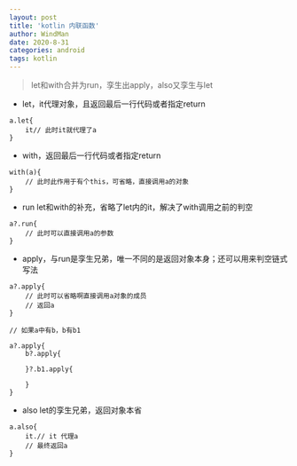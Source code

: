 ```yaml
---
layout: post
title: 'kotlin 内联函数'
author: WindMan
date: 2020-8-31
categories: android
tags: kotlin 
---
```


> let和with合并为run，孪生出apply，also又孪生与let

+ let，it代理对象，且返回最后一行代码或者指定return

```
a.let{
    it// 此时it就代理了a
}
```

+ with，返回最后一行代码或者指定return

```
with(a){
    // 此时此作用于有个this，可省略，直接调用a的对象
}
```

+ run let和with的补充，省略了let内的it，解决了with调用之前的判空

```
a?.run{
    // 此时可以直接调用a的参数
}
````

+ apply，与run是孪生兄弟，唯一不同的是返回对象本身；还可以用来判空链式写法

```
a?.apply{
    // 此时可以省略啊直接调用a对象的成员
    // 返回a
}

// 如果a中有b，b有b1

a?.apply{
    b?.apply{

    }?.b1.apply{

    }
}

```

+ also let的孪生兄弟，返回对象本省

```
a.also{
    it.// it 代理a
    // 最终返回a
}
```
